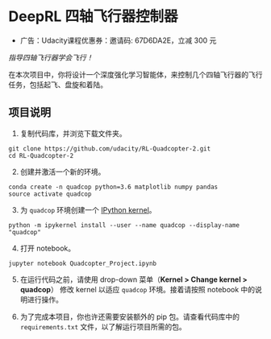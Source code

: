 # DeepRL 四轴飞行器控制器

- 广告：Udacity课程优惠券：邀请码: 67D6DA2E，立减 300 元

_指导四轴飞行器学会飞行！_

在本次项目中，你将设计一个深度强化学习智能体，来控制几个四轴飞行器的飞行任务，包括起飞、盘旋和着陆。

## 项目说明

1. 复制代码库，并浏览下载文件夹。

```
git clone https://github.com/udacity/RL-Quadcopter-2.git
cd RL-Quadcopter-2
```

2. 创建并激活一个新的环境。

```
conda create -n quadcop python=3.6 matplotlib numpy pandas
source activate quadcop
```

3. 为 `quadcop` 环境创建一个 [IPython kernel](http://ipython.readthedocs.io/en/stable/install/kernel_install.html)。 
```
python -m ipykernel install --user --name quadcop --display-name "quadcop"
```

4. 打开 notebook。
```
jupyter notebook Quadcopter_Project.ipynb
```

5. 在运行代码之前，请使用 drop-down 菜单（**Kernel > Change kernel > quadcop**） 修改 kernel 以适应 `quadcop` 环境。接着请按照 notebook 中的说明进行操作。

6. 为了完成本项目，你也许还需要安装额外的 pip 包。请查看代码库中的 `requirements.txt` 文件，以了解运行项目所需的包。
